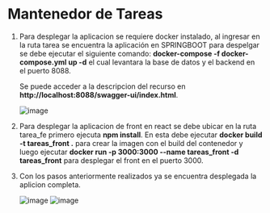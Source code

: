 # Mantenedor de Tareas

1. Para desplegar la aplicacion se requiere docker instalado, al ingresar en la ruta tarea se encuentra la aplicación en SPRINGBOOT para despelgar se debe ejecutar el siguiente comando: **docker-compose -f docker-compose.yml up -d** el cual levantara la base de datos y el backend en el puerto 8088.

   Se puede acceder a la descripcion del recurso en **http://localhost:8088/swagger-ui/index.html**.

   ![image](https://user-images.githubusercontent.com/25494881/135249720-66118018-3de1-406c-8031-2f3adec23451.png)


2. Para desplegar la aplicacion de front en react se debe ubicar en la ruta tarea_fe primero ejecuta **npm install**. En esta debe ejecutar **docker build -t tareas_front .** para crear la imagen con el build del contenedor y luego ejecutar **docker run -p 3000:3000 --name tareas_front -d tareas_front** para desplegar el front en el puerto 3000.



3. Con los pasos anteriormente realizados ya se encuentra desplegada la aplicion completa.

   ![image](https://user-images.githubusercontent.com/25494881/135250176-9f1ae267-0b7d-4f93-87c0-c22538d421a9.png)
   ![image](https://user-images.githubusercontent.com/25494881/135250325-c951bb48-bd43-4be2-9102-5c4c2c9a8587.png)


